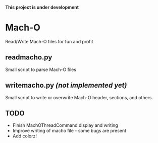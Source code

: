 __This project is under development__

# Mach-O

Read/Write Mach-O files for fun and profit

## readmacho.py

Small script to parse Mach-O files

## writemacho.py _(not implemented yet)_

Small script to write or overwrite Mach-O header, sections, and others.

## TODO
- Finish MachOThreadCommand display and writing
- Improve writing of macho file - some bugs are present
- Add colorz!

